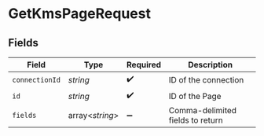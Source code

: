 # GetKmsPageRequest


## Fields

| Field                            | Type                             | Required                         | Description                      |
| -------------------------------- | -------------------------------- | -------------------------------- | -------------------------------- |
| `connectionId`                   | *string*                         | :heavy_check_mark:               | ID of the connection             |
| `id`                             | *string*                         | :heavy_check_mark:               | ID of the Page                   |
| `fields`                         | array<*string*>                  | :heavy_minus_sign:               | Comma-delimited fields to return |
